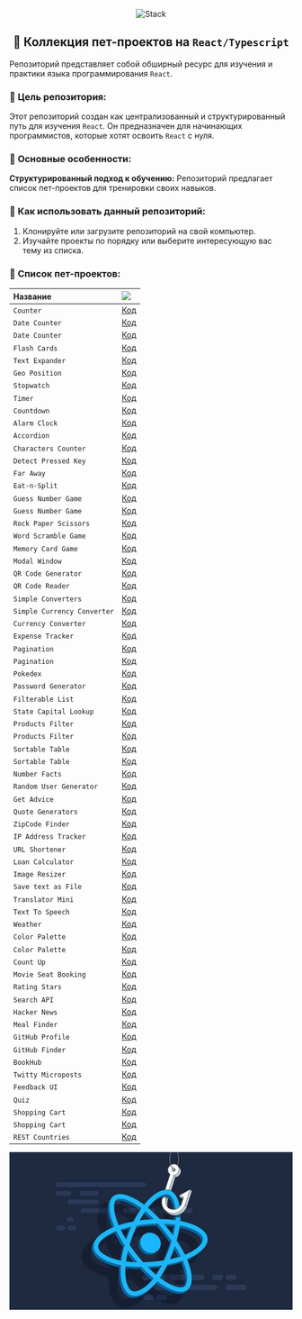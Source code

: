 <p align="center">
  <img src="https://skillicons.dev/icons?i=html,css,scss,tailwind,typescript,react,next,vite"  alt="Stack"/>
</p>

<h2 align="center">👋 Коллекция пет-проектов на <code>React/Typescript</code></h2>

Репозиторий представляет собой обширный ресурс для изучения и практики языка программирования `React`.

### 🚀 **Цель репозитория:**

Этот репозиторий создан как централизованный и структурированный путь для изучения `React`. Он предназначен для
начинающих программистов, которые хотят освоить `React` с нуля.

### 🚀 **Основные особенности:**

**Структурированный подход к обучению:** Репозиторий предлагает список пет-проектов для тренировки своих навыков.

### 🚀 **Как использовать данный репозиторий:**

1. Клонируйте или загрузите репозиторий на свой компьютер.
2. Изучайте проекты по порядку или выберите интересующую вас тему из списка.

### 🚀 **Список пет-проектов:**

| Название                    | <img width='30' src="https://skillicons.dev/icons?i=github" /> |
|:----------------------------|:---------------------------------------------------------------|
| `Counter`                   | [Код](projects/01-counter)                                     |
| `Date Counter`              | [Код](projects/58-date-counter)                                |
| `Date Counter`              | [Код](projects/59-date-counter)                                |
| `Flash Cards`               | [Код](projects/60-flash-cards)                                 |
| `Text Expander`             | [Код](projects/61-text-expander)                               |
| `Geo Position`              | [Код](projects/62-use-geolocation)                             |
| `Stopwatch`                 | [Код](projects/02-stopwatch)                                   |
| `Timer`                     | [Код](projects/03-timer)                                       |
| `Countdown`                 | [Код](projects/04-countdown)                                   |
| `Alarm Clock`               | [Код](projects/05-alarm-clock)                                 |
| `Accordion`                 | [Код](projects/64-accordion)                                   |
| `Characters Counter`        | [Код](projects/06-characters-counter)                          |
| `Detect Pressed Key`        | [Код](projects/07-detect-pressed-key)                          |
| `Far Away`                  | [Код](projects/66-far-away)                                    |
| `Eat-n-Split`               | [Код](projects/67-eat-n-split)                                 |
| `Guess Number Game`         | [Код](projects/08-guess-number)                                |
| `Guess Number Game`         | [Код](projects/09-guess-number)                                |
| `Rock Paper Scissors`       | [Код](projects/10-rock-paper-scissor)                          |
| `Word Scramble Game`        | [Код](projects/11-word-scramble-game)                          |
| `Memory Card Game`          | [Код](projects/12-memory-card)                                 |
| `Modal Window`              | [Код](projects/13-modal-window)                                |
| `QR Code Generator`         | [Код](projects/14-qr-code-generator)                           |
| `QR Code Reader`            | [Код](projects/15-qr-code-reader)                              |
| `Simple Converters`         | [Код](projects/16-simple-converters)                           |
| `Simple Currency Converter` | [Код](projects/63-simple-currency-converter)                   |
| `Currency Converter`        | [Код](projects/17-currency-converter)                          |
| `Expense Tracker`           | [Код](projects/18-expense-tracker)                             |
| `Pagination`                | [Код](projects/19-pagination)                                  |
| `Pagination`                | [Код](projects/20-pagination)                                  |
| `Pokedex`                   | [Код](projects/21-pokedex)                                     |
| `Password Generator`        | [Код](projects/22-password-generator)                          |
| `Filterable List`           | [Код](projects/23-filterable-list)                             |
| `State Capital Lookup`      | [Код](projects/24-state-capital-lookup)                        |
| `Products Filter`           | [Код](projects/25-filter-products)                             |
| `Products Filter`           | [Код](projects/26-filter-products)                             |
| `Sortable Table`            | [Код](projects/27-sortable-table)                              |
| `Sortable Table`            | [Код](projects/28-sortable-table)                              |
| `Number Facts`              | [Код](projects/29-number-facts)                                |
| `Random User Generator`     | [Код](projects/30-random-user-generator)                       |
| `Get Advice`                | [Код](projects/57-get-advice)                                  |
| `Quote Generators`          | [Код](projects/31-quote-generators)                            |
| `ZipCode Finder`            | [Код](projects/32-zipcode-finder)                              |
| `IP Address Tracker`        | [Код](projects/33-ip-address-tracker)                          |
| `URL Shortener`             | [Код](projects/34-url-shortener)                               |
| `Loan Calculator`           | [Код](projects/35-loan-calculator)                             |
| `Image Resizer`             | [Код](projects/36-image-resize)                                |
| `Save text as File`         | [Код](projects/37-save-text-as-file)                           |
| `Translator Mini`           | [Код](projects/38-translator)                                  |
| `Text To Speech`            | [Код](projects/39-tts)                                         |
| `Weather`                   | [Код](projects/40-weather)                                     |
| `Color Palette`             | [Код](projects/41-color-palette)                               |
| `Color Palette`             | [Код](projects/42-color-palette)                               |
| `Count Up`                  | [Код](projects/43-count-up)                                    |
| `Movie Seat Booking`        | [Код](projects/44-movie-seat-booking)                          |
| `Rating Stars`              | [Код](projects/45-rating-stars)                                |
| `Search API`                | [Код](projects/46-search-apis)                                 |
| `Hacker News`               | [Код](projects/65-hacker-news)                                 |
| `Meal Finder`               | [Код](projects/47-meal-finder)                                 |
| `GitHub Profile`            | [Код](projects/48-github-profile)                              |
| `GitHub Finder`             | [Код](projects/49-github-finder)                               |
| `BookHub`                   | [Код](projects/50-bookhub)                                     |
| `Twitty Microposts`         | [Код](projects/51-twitty-microposts)                           |
| `Feedback UI`               | [Код](projects/52-feedback-ui)                                 |
| `Quiz`                      | [Код](projects/53-quiz)                                        |
| `Shopping Cart`             | [Код](projects/54-shopping-cart)                               |
| `Shopping Cart`             | [Код](projects/55-shopping-cart)                               |
| `REST Countries`            | [Код](projects/56-rest-countries)                              |

![Превью](preview.jpg)
